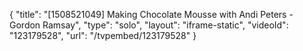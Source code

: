 {
    "title": "[1508521049] Making Chocolate Mousse with Andi Peters - Gordon Ramsay",
    "type": "solo",
    "layout": "iframe-static",
    "videoId": "123179528",
    "url": "\/tvpembed\/123179528"
}